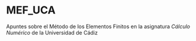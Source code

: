 # MEF_UCA

Apuntes sobre el Método de los Elementos Finitos en la asignatura *Cálculo Numérico* de la Universidad de Cádiz 
